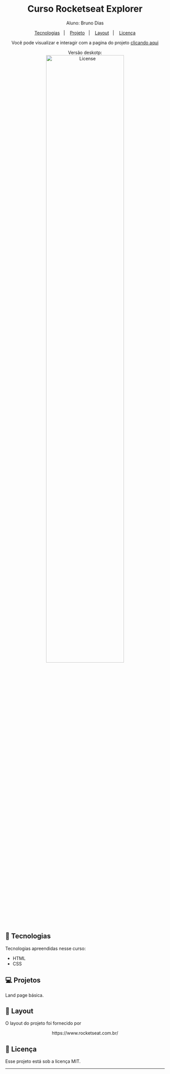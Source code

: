 <h1 align="center"> Curso Rocketseat Explorer</h1>

<p align="center">
Aluno: Bruno Dias<br>
</p>

<p align="center">
  <a href="#-tecnologias">Tecnologias</a>&nbsp;&nbsp;&nbsp;|&nbsp;&nbsp;&nbsp;
  <a href="#-projeto">Projeto</a>&nbsp;&nbsp;&nbsp;|&nbsp;&nbsp;&nbsp;
  <a href="#-layout">Layout</a>&nbsp;&nbsp;&nbsp;|&nbsp;&nbsp;&nbsp;
  <a href="#memo-licença">Licença</a>
</p>

<p align="center">
Você pode visualizar e interagir com a pagina do projeto <a href="https://stage03-desafio01.vercel.app/" target="_blank">clicando aqui </a>
</p>

<p align="center">
  Versão deskotp:<br>
  <img alt="License" src="./images/desktop.png" width="70%" display="flex" gap="5px" ><br>
</p>

## 🚀 Tecnologias

Tecnologias apreendidas nesse curso:

- HTML
- CSS

## 💻 Projetos

Land page básica.

## 🔖 Layout

O layout do projeto foi fornecido por
<p align="center">
https://www.rocketseat.com.br/
</p>

## :memo: Licença

Esse projeto está sob a licença MIT.

---
